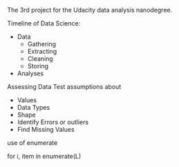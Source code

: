 The 3rd project for the Udacity data analysis nanodegree.

Timeline of Data Science:
* Data
  * Gathering
  * Extracting
  * Cleaning
  * Storing
* Analyses

Assessing Data
Test assumptions about
  * Values
  * Data Types
  * Shape
* Identify Errors or outliers
* Find Missing Values

use of enumerate

for i, item in enumerate(L)
